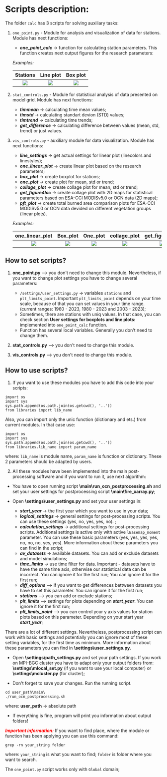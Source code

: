 # Scripts description:

The folder `calc` has 3 scripts for solving auxiliary tasks:

1. `one_point.py` - Module for analysis and visualization of data for stations. Module has next functions:
    - ***one_point_calc*** -> function for calculating station parameters. This function creates next output figures for the research parameters:

    *Examples:*

    |    Stations  |     Line plot |  Box plot   |
    |:------------:|:-------------:|:-----------:|
    | ![][fig1a]   | ![][fig1b]    | ![][fig1c]  |

    [fig1a]: https://git.bgc-jena.mpg.de/abastos/esa-cci-reccap2a/-/raw/Version_10112022/RESULTS/VIS_CONTROL/STATIONS.png
    [fig1b]: https://git.bgc-jena.mpg.de/abastos/esa-cci-reccap2a/-/raw/Version_10112022/RESULTS/VIS_CONTROL/burned_area_station_AST1.png
    [fig1c]: https://git.bgc-jena.mpg.de/abastos/esa-cci-reccap2a/-/raw/Version_10112022/RESULTS/VIS_CONTROL/boxplot_burned_area_station_AST1.png

2. `stat_controls.py` - Module for statistical analysis of data presented on model grid. Module has next functions:
    - ***timmean*** -> calculating time mean values;
    - ***timstd*** -> calculating standart devion (STD) values;
    - ***timtrend*** -> calculating time trends;
    - ***get_difference*** -> calculating difference between values (mean, std, trend) or just values.

3. `vis_controls.py` - auxiliary module for data visualization. Module has next functions:
    - ***line_settings*** -> get actual settings for linear plot (linecolors and linestyles);
    - ***one_linear_plot*** -> create linear plot based on the research parameters;
    - ***box_plot*** -> create boxplot for stations;
    - ***one_plot*** -> create plot for mean, std or trend;
    - ***collage_plot*** -> create collage plot for mean, std or trend;
    - ***get_figure4lcc*** -> create collage plot with 2D maps for statistical parameters based on ESA-CCI MODISv5.0 or OCN data (2D maps);
    - ***pft_plot*** -> create total burned area comparison plots for ESA-CCI MODISv5.0 or OCN data devided on different vegetation groups (linear plots).

    *Examples:*

    |  one_linear_plot|   Box_plot |  One_plot   | collage_plot   | get_figure4lcc | pft_plot  |
    |:---------------:|:----------:|:-----------:|:--------------:|:--------------:|:---------:|
    | ![][fig2a]      | ![][fig2b] | ![][fig2c]  | ![][fig2d]     | ![][fig2e]     | ![][fig2f]|

    [fig2a]: https://git.bgc-jena.mpg.de/abastos/esa-cci-reccap2a/-/raw/Version_10112022/RESULTS/VIS_CONTROL/burned_area_station_KAZ.png
    [fig2b]: https://git.bgc-jena.mpg.de/abastos/esa-cci-reccap2a/-/raw/Version_10112022/RESULTS/VIS_CONTROL/boxplot_burned_area_station_KAZ.png
    [fig2c]: https://git.bgc-jena.mpg.de/abastos/esa-cci-reccap2a/-/raw/Version_10112022/RESULTS/TESTS/FIGURES/FAST_TEST/2D_map4MODIS.png
    [fig2d]: https://git.bgc-jena.mpg.de/abastos/esa-cci-reccap2a/-/raw/Version_10112022/RESULTS/VIS_CONTROL/Collage_BA_Global.png
    [fig2e]: https://git.bgc-jena.mpg.de/abastos/esa-cci-reccap2a/-/raw/Version_10112022/RESULTS/VIS_CONTROL/Global_MEAN4BA_vis.png
    [fig2f]: https://git.bgc-jena.mpg.de/abastos/esa-cci-reccap2a/-/raw/Version_10112022/RESULTS/VIS_CONTROL/PFT_evgreen.png

## How to set scripts?
1. **one_point.py** --> you don't need to change this module. Nevertheless, if you want to change plot settings you have to change several parameters:
    * `/settings/user_settings.py` -> variables `stations` and `plt_limits_point`. Important `plt_limits_point` depends on your time scale, because of that you can set values in your time range. (current ranges: 1960 - 2023, 1980 - 2023 and 2003 - 2023);
    * Sometimes, there are stations with uniq values. In that case, you can check section **User settings for boxplots and line plots:** implemented into `one_point_calc` function.
    * Function has several local variables. Generally you don't need to change them.

2. **stat_controls.py** --> you don't need to change this module.

3. **vis_controls.py** --> you don't need to change this module.

## How to use scripts?
1. If you want to use these modules you have to add this code into your scripts:
```
import os
import sys
sys.path.append(os.path.join(os.getcwd(), '..'))
from libraries import lib_name
```
Also, you can import only the unic function (dictionary and ets.) from current modules. In that case use:
```
import os
import sys
sys.path.append(os.path.join(os.getcwd(), '..'))
from libraries.lib_name import param_name
```
where: `lib_name` is module name, `param_name` is function or dictionary. These 2 parameters should be adapted by users.

2. All these modules have been implemented into the main post-processing software and if you want to run it, use next algorithm:

* You have to open running script **\main\run_ocn_postprocessing.sh** and set your user settings for postprocessing script **\main\fire_xarray.py**;

* Open **\settings\user_settings.py** and set your user settings in:
    - ***start_year*** -> the first year which you want to use in your data;
    - ***logical_settings*** -> general settings for post-processing scripts. You can use these settings (yes, no, yes, yes, no). ;
    - ***calculation_settings*** -> additional settings for post-processing scripts. Additional settings is active only with active `lBasemap_moment` parameter. You can use these basic parameters (yes, yes, yes, yes, no, no, no, yes, yes).  More information about these parameters you can find in the script;
    - ***av_datasets*** -> available datasets. You can add or exclude datasets and model simulations;
    - ***time_limits*** -> use time filter for data. Important - datasets have to have the same time axis, otherwise our statistical data can be incorrect. You can ignore it for the first run; You can ignore it for the first run;
    - ***diff_options*** --> if you want to get differences bettween datasets you have to set this parameter. You can ignore it for the first run;
    - ***stations*** --> you can add or exclude stations;
    - ***plt_limits*** --> settings for plots depending on ***start_year***. You can ignore it for the first run;
    - ***plt_limits_point*** --> you can control your y axis values for station plots based on this parameter. Depending on your start year ***start_year***;

There are a lot of different settings. Nevertheless, postprocessing script can work with basic settings and potentially you can ignore most of these setting variables, for the first time as minimum. More information about these parameters you can find in **\settings\user_settings.py**.

* Open **\settings\path_settings.py** and set your path settings. If you work on MPI-BGC cluster you have to adapt only your output folders from: **\settings\mlocal_set.py** (if you want to use your local computer) or **\settings\mcluster.py** (for cluster);

* Don't forget to save your changes. Run the running script.
```
cd user_path\main\
./run_ocn_postprocessing.sh
```
where: **user_path** -> absolute path

* If everything is fine, program will print you information about output folders!

<span style="color:red"><strong><em>Important information:</em></strong></span>
If you want to find place, where the module or function has been applying you can use this command:
```
grep -rn your_string folder
```
where: `your_string` is what you want to find; `folder` is folder where you want to search.

The `one_point.py` script works only with `Global` domain;
